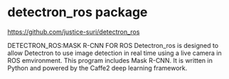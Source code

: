 # detectron_ros package

https://github.com/justice-suri/detectron_ros

DETECTRON_ROS:MASK R-CNN FOR ROS
Detectron_ros is designed to allow Detectron to use image detection in real time using a live camera in ROS emvironment. This program includes Mask R-CNN. It is written in Python and powered by the Caffe2 deep learning framework.


